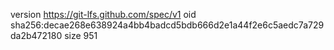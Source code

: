 version https://git-lfs.github.com/spec/v1
oid sha256:decae268e638924a4bb4badcd5bdb666d2e1a44f2e6c5aedc7a729da2b472180
size 951
